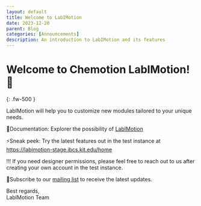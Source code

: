 ```yaml
---
layout: default
title: Welcome to LabIMotion
date: 2023-12-20
parent: Blog
categories: [Announcements]
description: An introduction to LabIMotion and its features
---
```


# Welcome to Chemotion LabIMotion!🥳
{: .fw-500 }

LabIMotion will help you to customize new modules tailored to your unique needs.

📗Documentation: Explorer the possibility of [LabIMotion](https://www.chemotion.net/docs/labimotion)

⚡Sneak peek: Try the latest features out in the test instance at https://labimotion-stage.ibcs.kit.edu/home

!!! If you need designer permissions, please feel free to reach out to us after creating your own account in the test instance.

🔔Subscribe to our [mailing list](https://www.lists.kit.edu/sympa/subscribe/labimotion-users) to receive the latest updates.

Best regards,<br>
LabIMotion Team
